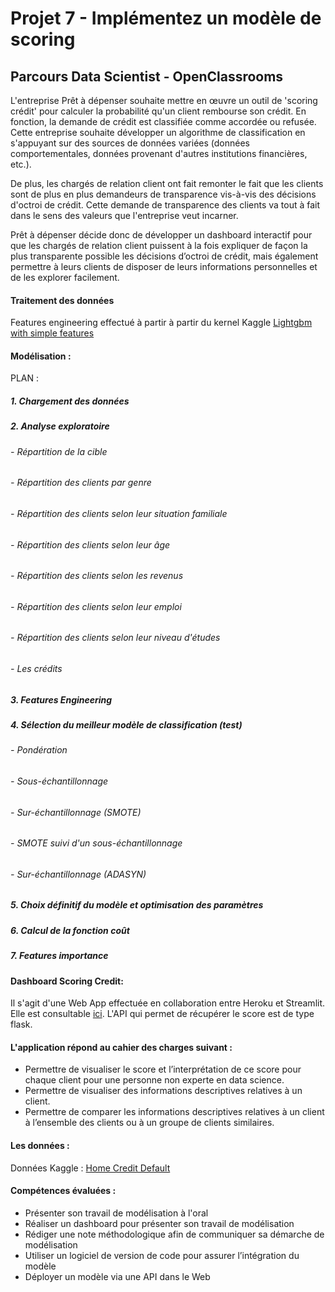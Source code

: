 # Projet 7 - Implémentez un modèle de scoring
## Parcours Data Scientist - OpenClassrooms

L'entreprise Prêt à dépenser souhaite mettre en œuvre un outil de 'scoring crédit' pour calculer la probabilité qu'un client rembourse son crédit. En fonction, la demande de crédit est classifiée comme accordée ou refusée. Cette entreprise souhaite développer un algorithme de classification en s'appuyant sur des sources de données variées (données comportementales, données provenant d'autres institutions financières, etc.).

De plus, les chargés de relation client ont fait remonter le fait que les clients sont de plus en plus demandeurs de transparence vis-à-vis des décisions d'octroi de crédit. Cette demande de transparence des clients va tout à fait dans le sens des valeurs que l'entreprise veut incarner.

Prêt à dépenser décide donc de développer un dashboard interactif pour que les chargés de relation client puissent à la fois expliquer de façon la plus transparente possible les décisions d’octroi de crédit, mais également permettre à leurs clients de disposer de leurs informations personnelles et de les explorer facilement.

#### Traitement des données
Features engineering effectué à partir à partir du kernel Kaggle [Lightgbm with simple features](https://www.kaggle.com/jsaguiar/lightgbm-with-simple-features)

#### Modélisation :
PLAN :
##### 1. Chargement des données
##### 2. Analyse exploratoire
###### - Répartition de la cible
###### - Répartition des clients par genre
###### - Répartition des clients selon leur situation familiale
###### - Répartition des clients selon leur âge
###### - Répartition des clients selon les revenus
###### - Répartition des clients selon leur emploi
###### - Répartition des clients selon leur niveau d'études
###### - Les crédits 
##### 3. Features Engineering
##### 4. Sélection du meilleur modèle de classification (test)
###### - Pondération
###### - Sous-échantillonnage
###### - Sur-échantillonnage (SMOTE)
###### - SMOTE suivi d'un sous-échantillonnage
###### - Sur-échantillonnage (ADASYN)
##### 5. Choix définitif du modèle et optimisation des paramètres
##### 6. Calcul de la fonction coût
##### 7. Features importance



#### Dashboard Scoring Credit:
Il s'agit d'une Web App effectuée en collaboration entre Heroku et Streamlit. Elle est consultable [ici](https://scoring-credit-dashboard.herokuapp.com/).
L'API qui permet de récupérer le score est de type flask.


#### L'application répond au cahier des charges suivant :

- Permettre de visualiser le score et l’interprétation de ce score pour chaque client pour une personne non experte en data science.
- Permettre de visualiser des informations descriptives relatives à un client.
- Permettre de comparer les informations descriptives relatives à un client à l’ensemble des clients ou à un groupe de clients similaires.


#### Les données :
Données Kaggle : [Home Credit Default](https://www.kaggle.com/c/home-credit-default-risk/data)

#### Compétences évaluées :
- Présenter son travail de modélisation à l'oral
- Réaliser un dashboard pour présenter son travail de modélisation
- Rédiger une note méthodologique afin de communiquer sa démarche de modélisation
- Utiliser un logiciel de version de code pour assurer l’intégration du modèle
- Déployer un modèle via une API dans le Web
